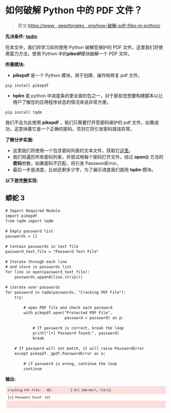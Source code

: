 # 如何破解 Python 中的 PDF 文件？

> 原文:[https://www . geesforgeks . org/how-破解-pdf-files-in-python/](https://www.geeksforgeeks.org/how-to-crack-pdf-files-in-python/)

**先决条件:** [**tqdm**](https://www.geeksforgeeks.org/python-create-progress-bar-using-tqdm-module/)

在本文中，我们将学习如何使用 Python 破解受保护的 PDF 文件。这里我们将使用蛮力方法，使用 Python 中的**pikedf**模块破解一个 PDF 文件。

**所需模块:**

*   **pikepdf** 是一个 Python 模块，用于创建、操作和修复 pdf 文件。

```
pip install pikepdf
```

*   **tqdm** 是 python 中进度条的更全面的包之一，对于那些您想要构建脚本以让用户了解您的应用程序状态的情况来说非常方便。

```
pip install tqdm
```

我们不会为此使用 **pikepdf** ，我们只需要打开受密码保护的 pdf 文件，如果成功，这意味着它是一个正确的密码，否则它将引发密码错误异常。

**了解分步实施:**

*   这里我们将使用一个包含密码列表的文本文件，获取它[这里](https://github.com/x4nth055/pythoncode-tutorials/blob/master/ethical-hacking/pdf-cracker/wordlist.txt)。
*   我们将遍历所有密码列表，并尝试用每个密码打开文件，绕过 **open()** 方法的**密码**参数，如果密码不匹配，将引发 PasswordError。
*   最后一步是进度，比如还剩多少字，为了展示进度我们就用 **tqdm** 模块。

**以下是完整实现:**

## 蟒蛇 3

```
# Import Required Module
import pikepdf
from tqdm import tqdm

# Empty password list
passwords = []

# Contain passwords in text file
password_text_file = "Password Text File"

# Iterate through each line
# and store in passwords list
for line in open(password_text_file):
    passwords.append(line.strip())

# iterate over passwords
for password in tqdm(passwords, "Cracking PDF File"):
    try:

        # open PDF file and check each password
        with pikepdf.open("Protected PDF File",
                          password = password) as p:

            # If password is correct, break the loop
            print("[+] Password found:", password)
            break

    # If password will not match, it will raise PasswordError
    except pikepdf._qpdf.PasswordError as e:

        # if password is wrong, continue the loop
        continue
```

**输出:**

![](img/2ca1ee0d1aa6fbd0bab295c5aa27e347.png)